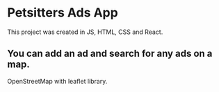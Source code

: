 # Petsitters Ads App

This project was created in JS, HTML, CSS and React.

## You can add an ad and search for any ads on a map.

OpenStreetMap with leaflet library.
